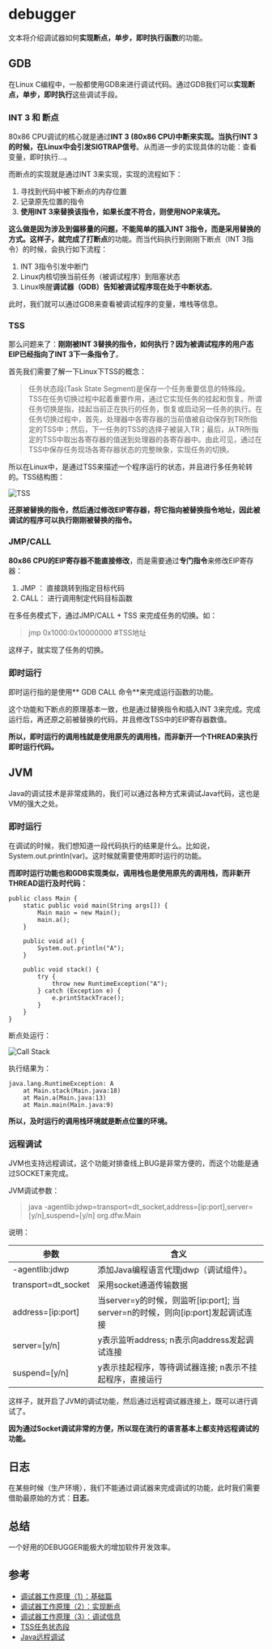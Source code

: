 # debugger

文本将介绍调试器如何**实现断点，单步，即时执行函数**的功能。

## GDB

在Linux C编程中，一般都使用GDB来进行调试代码。通过GDB我们可以**实现断点，单步，即时执行**这些调试手段。

### INT 3 和 断点

80x86 CPU调试的核心就是通过**INT 3 (80x86 CPU)**中断来实现。当执行INT 3 的时候，在Linux中会**引发SIGTRAP信号**。从而进一步的实现具体的功能：查看变量，即时执行...。

而断点的实现就是通过INT 3来实现，实现的流程如下：

1. 寻找到代码中被下断点的内存位置
2. 记录原先位置的指令
3. **使用INT 3来替换该指令，如果长度不符合，则使用NOP来填充。**

**这么做是因为涉及到偏移量的问题，不能简单的插入INT 3指令，而是采用替换的方式。**这样子，就完成了**打断点**的功能。而当代码执行到刚刚下断点（INT 3指令）的时候，会执行如下流程：

1. INT 3指令引发中断门
2. Linux内核切换当前任务（被调试程序）到阻塞状态
3. Linux唤醒**调试器（GDB）**告知被调试程序现在处于**中断状态**。

此时，我们就可以通过GDB来查看被调试程序的变量，堆栈等信息。

### TSS

那么问题来了：**刚刚被INT 3替换的指令，如何执行？因为被调试程序的用户态EIP已经指向了INT 3下一条指令了**。

首先我们需要了解一下Linux下TSS的概念：

> 任务状态段(Task State Segment)是保存一个任务重要信息的特殊段。
> TSS在任务切换过程中起着重要作用，通过它实现任务的挂起和恢复。所谓任务切换是指，挂起当前正在执行的任务，恢复或启动另一任务的执行。在任务切换过程中，首先，处理器中各寄存器的当前值被自动保存到TR所指定的TSS中；然后，下一任务的TSS的选择子被装入TR；最后，从TR所指定的TSS中取出各寄存器的值送到处理器的各寄存器中。由此可见，通过在TSS中保存任务现场各寄存器状态的完整映象，实现任务的切换。

所以在Linux中，是通过TSS来描述一个程序运行的状态，并且进行多任务轮转的。TSS结构图：

![TSS](bc80ceef-0556-4627-a1c2-bab605a23d18.jpg)

**还原被替换的指令，然后通过修改EIP寄存器，将它指向被替换指令地址，因此被调试的程序可以执行刚刚被替换的指令。**

### JMP/CALL

**80x86 CPU的EIP寄存器不能直接修改**，而是需要通过**专门指令**来修改EIP寄存器：

1. JMP ： 直接跳转到指定目标代码
2. CALL： 进行调用制定代码目标函数

在多任务模式下，通过JMP/CALL + TSS 来完成任务的切换。如：

> jmp 0x1000:0x10000000 \#TSS地址

这样子，就实现了任务的切换。

### 即时运行

即时运行指的是使用** GDB CALL 命令**来完成运行函数的功能。

这个功能和下断点的原理基本一致，也是通过替换指令和插入INT 3来完成。完成运行后，再还原之前被替换的代码，并且修改TSS中的EIP寄存器数值。

**所以，即时运行的调用栈就是使用原先的调用栈，而非新开一个THREAD来执行即时运行代码。**

## JVM

Java的调试技术是非常成熟的，我们可以通过各种方式来调试Java代码，这也是VM的强大之处。

### 即时运行

在调试的时候，我们想知道一段代码执行的结果是什么。比如说，System.out.println(var)。这时候就需要使用即时运行的功能。

**而即时运行功能也和GDB实现类似，调用栈也是使用原先的调用栈，而非新开THREAD运行及时代码：**

	public class Main {
		static public void main(String args[]) {
			Main main = new Main();
			main.a();
		}

		public void a() {
			System.out.println("A");
		}

		public void stack() {
			try {
				throw new RuntimeException("A");
			} catch (Exception e) {
				e.printStackTrace();
			}
		}
	}

断点处运行：

![Call Stack](d76a1ff9-f1bb-4a4c-9fc2-bdcc39f6bec2.jpg)

执行结果为：

	java.lang.RuntimeException: A
		at Main.stack(Main.java:18)
		at Main.a(Main.java:13)
		at Main.main(Main.java:9)

**所以，及时运行的调用栈环境就是断点位置的环境。**

### 远程调试

JVM也支持远程调试，这个功能对排查线上BUG是非常方便的，而这个功能是通过SOCKET来完成。

JVM调试参数：

> java -agentlib:jdwp=transport=dt_socket,address=[ip:port],server=[y/n],suspend=[y/n] org.dfw.Main

说明：

| 参数                | 含义                                                                           |
|---------------------|--------------------------------------------------------------------------------|
| -agentlib:jdwp      | 添加Java编程语言代理jdwp（调试组件）。                                         |
| transport=dt_socket | 采用socket通道传输数据                                                         |
| address=[ip:port]   | 当server=y的时候，则监听[ip:port]; 当server=n的时候，则向[ip:port]发起调试连接 |
| server=[y/n]        | y表示监听address; n表示向address发起调试连接                                   |
| suspend=[y/n]       | y表示挂起程序，等待调试器连接; n表示不挂起程序，直接运行                       |

这样子，就开启了JVM的调试功能，然后通过远程调试器连接上，既可以进行调试了。

**因为通过Socket调试非常的方便，所以现在流行的语言基本上都支持远程调试的功能。**

## 日志

在某些时候（生产环境），我们不能通过调试器来完成调试的功能，此时我们需要借助最原始的方式：**日志**。

## 总结

一个好用的DEBUGGER能极大的增加软件开发效率。

## 参考

* [调试器工作原理（1）：基础篇](http://blog.jobbole.com/23463/)
* [调试器工作原理（2）：实现断点](http://blog.jobbole.com/23632/)
* [调试器工作原理（3）：调试信息](http://blog.jobbole.com/24916/)
* [TSS任务状态段](http://www.cnblogs.com/guanlaiy/archive/2012/10/25/2738355.html)
* [Java远程调试](http://www.blogjava.net/yongbing/articles/221179.html)